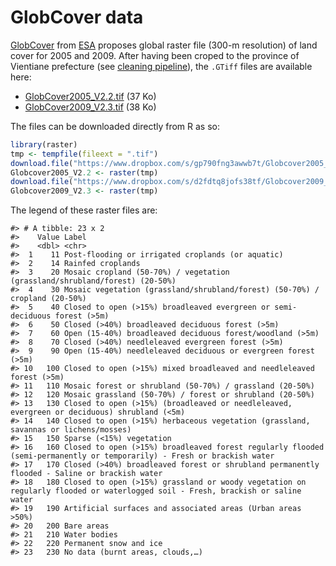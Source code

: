 
<!-- README.md is generated from README.Rmd. Please edit that file -->

# GlobCover data

<!-- badges: start -->

<!-- badges: end -->

[GlobCover](http://due.esrin.esa.int/page_globcover.php) from
[ESA](https://www.esa.int/ESA) proposes global raster file (300-m
resolution) of land cover for 2005 and 2009. After having been croped to
the province of Vientiane prefecture (see [cleaning
pipeline](https://ecomore2.github.io/globcover/make_data.html)), the
`.GTiff` files are available
    here:

  - [GlobCover2005\_V2.2.tif](https://www.dropbox.com/s/gp790fng3awwb7t/Globcover2005_V2.2.tif?raw=1)
    (37
    Ko)
  - [GlobCover2009\_V2.3.tif](https://www.dropbox.com/s/d2fdtq8jofs38tf/Globcover2009_V2.3.tif?raw=1)
    (38 Ko)

The files can be downloaded directly from R as so:

``` r
library(raster)
tmp <- tempfile(fileext = ".tif")
download.file("https://www.dropbox.com/s/gp790fng3awwb7t/Globcover2005_V2.2.tif?raw=1", tmp)
Globcover2005_V2.2 <- raster(tmp)
download.file("https://www.dropbox.com/s/d2fdtq8jofs38tf/Globcover2009_V2.3.tif?raw=1", tmp)
Globcover2009_V2.3 <- raster(tmp)
```

The legend of these raster files are:

    #> # A tibble: 23 x 2
    #>    Value Label                                                                                                                         
    #>    <dbl> <chr>                                                                                                                         
    #>  1    11 Post-flooding or irrigated croplands (or aquatic)                                                                             
    #>  2    14 Rainfed croplands                                                                                                             
    #>  3    20 Mosaic cropland (50-70%) / vegetation (grassland/shrubland/forest) (20-50%)                                                   
    #>  4    30 Mosaic vegetation (grassland/shrubland/forest) (50-70%) / cropland (20-50%)                                                   
    #>  5    40 Closed to open (>15%) broadleaved evergreen or semi-deciduous forest (>5m)                                                    
    #>  6    50 Closed (>40%) broadleaved deciduous forest (>5m)                                                                              
    #>  7    60 Open (15-40%) broadleaved deciduous forest/woodland (>5m)                                                                     
    #>  8    70 Closed (>40%) needleleaved evergreen forest (>5m)                                                                             
    #>  9    90 Open (15-40%) needleleaved deciduous or evergreen forest (>5m)                                                                
    #> 10   100 Closed to open (>15%) mixed broadleaved and needleleaved forest (>5m)                                                         
    #> 11   110 Mosaic forest or shrubland (50-70%) / grassland (20-50%)                                                                      
    #> 12   120 Mosaic grassland (50-70%) / forest or shrubland (20-50%)                                                                      
    #> 13   130 Closed to open (>15%) (broadleaved or needleleaved, evergreen or deciduous) shrubland (<5m)                                   
    #> 14   140 Closed to open (>15%) herbaceous vegetation (grassland, savannas or lichens/mosses)                                           
    #> 15   150 Sparse (<15%) vegetation                                                                                                      
    #> 16   160 Closed to open (>15%) broadleaved forest regularly flooded (semi-permanently or temporarily) - Fresh or brackish water        
    #> 17   170 Closed (>40%) broadleaved forest or shrubland permanently flooded - Saline or brackish water                                  
    #> 18   180 Closed to open (>15%) grassland or woody vegetation on regularly flooded or waterlogged soil - Fresh, brackish or saline water
    #> 19   190 Artificial surfaces and associated areas (Urban areas >50%)                                                                   
    #> 20   200 Bare areas                                                                                                                    
    #> 21   210 Water bodies                                                                                                                  
    #> 22   220 Permanent snow and ice                                                                                                        
    #> 23   230 No data (burnt areas, clouds,…)
